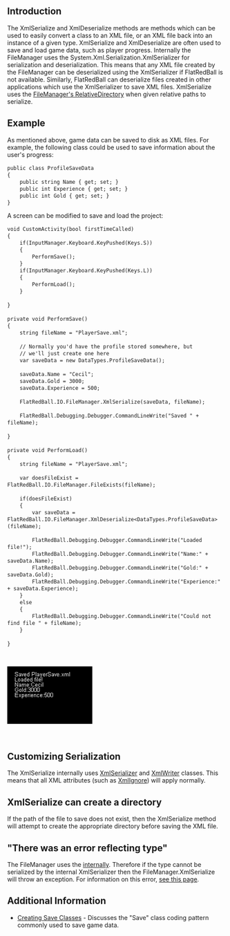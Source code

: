 ## Introduction

The XmlSerialize and XmlDeserialize methods are methods which can be used to easily convert a class to an XML file, or an XML file back into an instance of a given type. XmlSerialize and XmlDeserialize are often used to save and load game data, such as player progress. Internally the FileManager uses the System.Xml.Serialization.XmlSerializer for serialization and deserialization. This means that any XML file created by the FileManager can be deserialized using the XmlSerializer if FlatRedBall is not available. Similarly, FlatRedBall can deserialize files created in other applications which use the XmlSerializer to save XML files. XmlSerialize uses the [FileManager's RelativeDirectory](/documentation/api/flatredball/flatredball-io/flatredball-io-filemanager/flatredball-io-filemanager-relativedirectory/.md "FlatRedBall.IO.FileManager.RelativeDirectory") when given relative paths to serialize.

## Example

As mentioned above, game data can be saved to disk as XML files. For example, the following class could be used to save information about the user's progress:

``` lang:c#
public class ProfileSaveData
{
    public string Name { get; set; }
    public int Experience { get; set; }
    public int Gold { get; set; }
}
```

A screen can be modified to save and load the project:

``` lang:c#
void CustomActivity(bool firstTimeCalled)
{
    if(InputManager.Keyboard.KeyPushed(Keys.S))
    {
        PerformSave();
    }
    if(InputManager.Keyboard.KeyPushed(Keys.L))
    {
        PerformLoad();
    }

}

private void PerformSave()
{
    string fileName = "PlayerSave.xml";

    // Normally you'd have the profile stored somewhere, but 
    // we'll just create one here
    var saveData = new DataTypes.ProfileSaveData();

    saveData.Name = "Cecil";
    saveData.Gold = 3000;
    saveData.Experience = 500;

    FlatRedBall.IO.FileManager.XmlSerialize(saveData, fileName);

    FlatRedBall.Debugging.Debugger.CommandLineWrite("Saved " + fileName);

}

private void PerformLoad()
{
    string fileName = "PlayerSave.xml";

    var doesFileExist = FlatRedBall.IO.FileManager.FileExists(fileName);

    if(doesFileExist)
    {
        var saveData = FlatRedBall.IO.FileManager.XmlDeserialize<DataTypes.ProfileSaveData>(fileName);

        FlatRedBall.Debugging.Debugger.CommandLineWrite("Loaded file!");
        FlatRedBall.Debugging.Debugger.CommandLineWrite("Name:" + saveData.Name);
        FlatRedBall.Debugging.Debugger.CommandLineWrite("Gold:" + saveData.Gold);
        FlatRedBall.Debugging.Debugger.CommandLineWrite("Experience:" + saveData.Experience);
    }
    else
    {
        FlatRedBall.Debugging.Debugger.CommandLineWrite("Could not find file " + fileName);
    }

}
```

 

![](/media/2017-02-img_58913fffc58ee.png)

 

## Customizing Serialization

The XmlSerialize internally uses [XmlSerializer](http://msdn.microsoft.com/en-us/library/system.xml.serialization.xmlserializer.aspx) and [XmlWriter](http://msdn.microsoft.com/en-us/library/system.xml.xmlwriter.aspx) classes. This means that all XML attributes (such as [XmlIgnore](http://msdn.microsoft.com/en-us/library/system.xml.serialization.xmlattributes.xmlignore.aspx)) will apply normally.

## XmlSerialize can create a directory

If the path of the file to save does not exist, then the XmlSerialize method will attempt to create the appropriate directory before saving the XML file.

## "There was an error reflecting type"

The FileManager uses the [internally](http://msdn.microsoft.com/en-us/library/system.xml.serialization.xmlserializer.aspx%7CXmlSerializer). Therefore if the type cannot be serialized by the internal XmlSerializer then the FileManager.XmlSerialize will throw an exception. For information on this error, [see this page](http://stackoverflow.com/questions/60573/xmlserializer-there-was-an-error-reflecting-type).

## Additional Information

-   [Creating Save Classes](/documentation/tutorials/code-tutorials/tutorials-save-classes/.md "Tutorials:Save Classes") - Discusses the "Save" class coding pattern commonly used to save game data.
